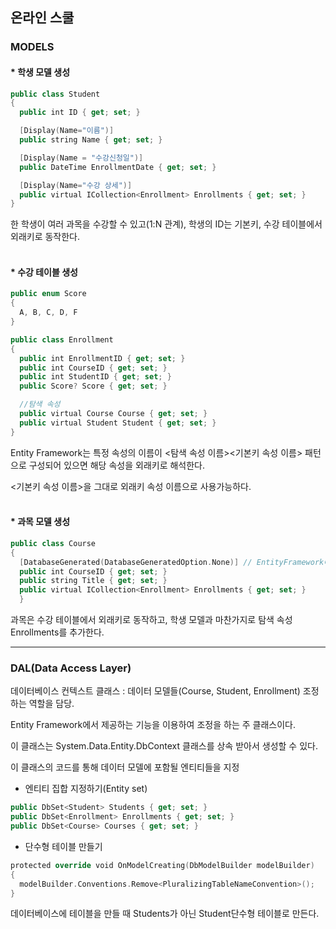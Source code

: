 ## 온라인 스쿨 

### MODELS
#### * 학생 모델 생성
```swift
public class Student
{
  public int ID { get; set; }

  [Display(Name="이름")]
  public string Name { get; set; }

  [Display(Name = "수강신청일")]
  public DateTime EnrollmentDate { get; set; }

  [Display(Name="수강 상세")]
  public virtual ICollection<Enrollment> Enrollments { get; set; } 
}
```
한 학생이 여러 과목을 수강할 수 있고(1:N 관계), 학생의 ID는 기본키, 수강 테이블에서 외래키로 동작한다.
<br><br>
#### * 수강 테이블 생성
```swift
public enum Score
{
  A, B, C, D, F
}

public class Enrollment
{
  public int EnrollmentID { get; set; }
  public int CourseID { get; set; }
  public int StudentID { get; set; }
  public Score? Score { get; set; }

  //탐색 속성
  public virtual Course Course { get; set; }
  public virtual Student Student { get; set; }
}
```
Entity Framework는 특정 속성의 이름이 <탐색 속성 이름><기본키 속성 이름> 패턴으로 구성되어 있으면 해당 속성을 외래키로 해석한다.

<기본키 속성 이름>을 그대로 외래키 속성 이름으로 사용가능하다.
<br><br>
#### * 과목 모델 생성
```swift
public class Course
{
  [DatabaseGenerated(DatabaseGeneratedOption.None)] // EntityFramework에서 기본키 값을 자동으로 생성하지 않고, 직접 적용
  public int CourseID { get; set; } 
  public string Title { get; set; }
  public virtual ICollection<Enrollment> Enrollments { get; set; }
  }
```
과목은 수강 테이블에서 외래키로 동작하고, 학생 모델과 마찬가지로 탐색 속성 Enrollments를 추가한다.

---

### DAL(Data Access Layer)
데이터베이스 컨텍스트 클래스 : 데이터 모델들(Course, Student, Enrollment) 조정하는 역할을 담당.

Entity Framework에서 제공하는 기능을 이용하여 조정을 하는 주 클래스이다.

이 클래스는 System.Data.Entity.DbContext 클래스를 상속 받아서 생성할 수 있다.

이 클래스의 코드를 통해 데이터 모델에 포함될 엔티티들을 지정 

* 엔티티 집합 지정하기(Entity set)
```swift
public DbSet<Student> Students { get; set; }
public DbSet<Enrollment> Enrollments { get; set; }
public DbSet<Course> Courses { get; set; }
```

* 단수형 테이블 만들기
```swift
protected override void OnModelCreating(DbModelBuilder modelBuilder)
{
  modelBuilder.Conventions.Remove<PluralizingTableNameConvention>();
}
```
데이터베이스에 테이블을 만들 때 Students가 아닌 Student단수형 테이블로 만든다.
